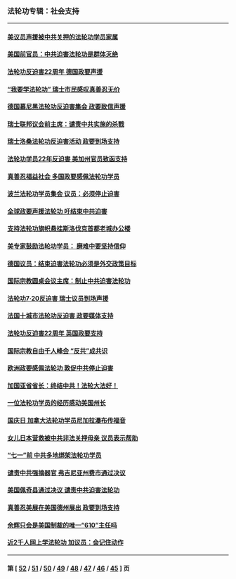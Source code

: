 ### 法轮功专辑：社会支持
---
#### [美议员声援被中共关押的法轮功学员家属](../../pages/nf4386/n13158310.md?08170430) 
#### [美国前官员：中共迫害法轮功是群体灭绝](../../pages/nf4386/n13157750.md?08170430) 
#### [法轮功反迫害22周年 德国政要声援](../../pages/nf4386/n13143632.md?08170430) 
#### [“我要学法轮功” 瑞士市民感叹真善忍无价](../../pages/nf4386/n13129633.md?08170430) 
#### [德国慕尼黑法轮功反迫害集会 政要致信声援](../../pages/nf4386/n13129148.md?08170430) 
#### [瑞士联邦议会前主席：谴责中共实施的杀戮](../../pages/nf4386/n13127336.md?08170430) 
#### [瑞士洛桑法轮功反迫害活动 政要到场支持](../../pages/nf4386/n13119398.md?08170430) 
#### [法轮功学员22年反迫害 美加州官员致函支持](../../pages/nf4386/n13118879.md?08170430) 
#### [真善忍福益社会 多国政要感佩法轮功学员](../../pages/nf4386/n13116951.md?08170430) 
#### [波兰法轮功学员集会 议员：必须停止迫害](../../pages/nf4386/n13116685.md?08170430) 
#### [全球政要声援法轮功 吁结束中共迫害](../../pages/nf4386/n13114441.md?08170430) 
#### [支持法轮功旗帜悬挂斯洛伐克首都老城办公楼](../../pages/nf4386/n13112261.md?08170430) 
#### [美专家鼓励法轮功学员： 磨难中要坚持信仰](../../pages/nf4386/n13108359.md?08170430) 
#### [德国议员：结束迫害法轮功必须是外交政策目标](../../pages/nf4386/n13109600.md?08170430) 
#### [国际宗教圆桌会议主席：制止中共迫害法轮功](../../pages/nf4386/n13108177.md?08170430) 
#### [法轮功7·20反迫害 瑞士议员到场声援](../../pages/nf4386/n13107072.md?08170430) 
#### [法国十城市法轮功反迫害 政要媒体支持](../../pages/nf4386/n13104833.md?08170430) 
#### [法轮功反迫害22周年 英国政要支持](../../pages/nf4386/n13091349.md?08170430) 
#### [国际宗教自由千人峰会 “反共”成共识](../../pages/nf4386/n13091403.md?08170430) 
#### [欧洲政要感佩法轮功 敦促中共停止迫害](../../pages/nf4386/n13090743.md?08170430) 
#### [加国亚省省长：终结中共！法轮大法好！](../../pages/nf4386/n13084394.md?08170430) 
#### [一位法轮功学员的经历感动美国州长](../../pages/nf4386/n13078953.md?08170430) 
#### [国庆日 加拿大法轮功学员尼加拉瀑布传福音](../../pages/nf4386/n13064493.md?08170430) 
#### [女儿日本营救被中共非法关押母亲 议员表示帮助](../../pages/nf4386/n13053042.md?08170430) 
#### [“七一”前 中共多地绑架法轮功学员](../../pages/nf4386/n13045655.md?08170430) 
#### [谴责中共强摘器官 弗吉尼亚州费市通过决议](../../pages/nf4386/n13040108.md?08170430) 
#### [美国佩奇县通过决议 谴责中共迫害法轮功](../../pages/nf4386/n13027185.md?08170430) 
#### [真善忍美展在美国德州展出 政要到场支持](../../pages/nf4386/n13010579.md?08170430) 
#### [余辉只会是美国制裁的唯一“610”主任吗](../../pages/nf4386/n12972837.md?08170430) 
#### [近2千人网上学法轮功 加议员：会记住动作](../../pages/nf4386/n12972642.md?08170430) 

---
#### 第 [ [52](./52.md?08170430) / [51](./51.md?08170430) / [50](./50.md?08170430) / [49](./49.md?08170430) / [48](./48.md?08170430) / [47](./47.md?08170430) / [46](./46.md?08170430) / [45](./45.md?08170430) ] 页
